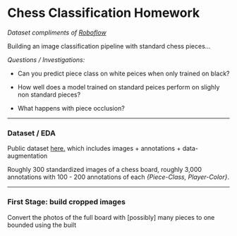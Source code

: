 # Chess Classification Homework

  *Dataset compliments of [Roboflow](https://roboflow.ai/)* 

Building an image classification pipeline with standard chess pieces...

*Questions / Investigations:*

 - Can you predict piece class on white peices when only trained on black?

 - How well does a model trained on standard peices perform on slighly non standard pieces?

 - What happens with piece occlusion?

----
### Dataset / EDA

Public dataset [here.](https://public.roboflow.ai/object-detection/chess-full) which includes images + annotations + data-augmentation

Roughly 300 standardized images of a chess board,  roughly 3,000 annotations with 100 - 200 annotations of each *{Piece-Class, Player-Color}*.

------
### First Stage: build cropped images

Convert the photos of the full board with [possibly] many pieces to one bounded using the built

